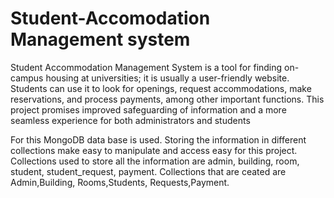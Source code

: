 # Student-Accomodation Management system

Student Accommodation Management System is a tool for finding on-campus housing at universities; it is usually a user-friendly website. Students can use it to look for openings, request accommodations, make reservations, and process payments, among other important functions. This project promises improved safeguarding of information and a more seamless experience for both administrators and students

For this MongoDB data base is used. Storing the information in different collections make easy to manipulate and access easy for this project. 
Collections used to store all the information are admin, building, room, student, student_request, payment. Collections that are ceated are Admin,Building, Rooms,Students, Requests,Payment.
